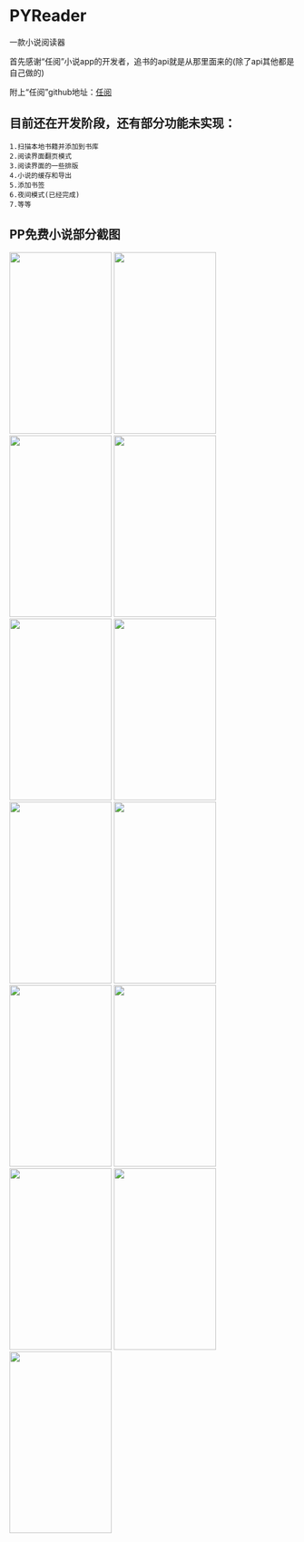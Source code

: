 # PYReader
一款小说阅读器

首先感谢“任阅”小说app的开发者，追书的api就是从那里面来的(除了api其他都是自己做的)

附上“任阅”github地址：[任阅](https://github.com/JustWayward/BookReader)

## 目前还在开发阶段，还有部分功能未实现：
```
1.扫描本地书籍并添加到书库
2.阅读界面翻页模式
3.阅读界面的一些排版
4.小说的缓存和导出
5.添加书签
6.夜间模式(已经完成)
7.等等
```

## PP免费小说部分截图
<img width="180" height="320" src="https://github.com/pangyu646182805/PYReader/blob/master/screenshot/Screenshot_20170809-162521.png"/>  <img width="180" height="320" src="https://github.com/pangyu646182805/PYReader/blob/master/screenshot/Screenshot_20170809-162626.png"/>  <img width="180" height="320" src="https://github.com/pangyu646182805/PYReader/blob/master/screenshot/Screenshot_20170809-162647.png"/>  <img width="180" height="320" src="https://github.com/pangyu646182805/PYReader/blob/master/screenshot/Screenshot_20170809-162708.png"/>  <img width="180" height="320" src="https://github.com/pangyu646182805/PYReader/blob/master/screenshot/Screenshot_20170809-162713.png"/>  <img width="180" height="320" src="https://github.com/pangyu646182805/PYReader/blob/master/screenshot/Screenshot_20170809-162721.png"/>  <img width="180" height="320" src="https://github.com/pangyu646182805/PYReader/blob/master/screenshot/Screenshot_20170809-162739.png"/>  <img width="180" height="320" src="https://github.com/pangyu646182805/PYReader/blob/master/screenshot/Screenshot_20170809-162745.png"/>  <img width="180" height="320" src="https://github.com/pangyu646182805/PYReader/blob/master/screenshot/Screenshot_20170809-162808.png"/>  <img width="180" height="320" src="https://github.com/pangyu646182805/PYReader/blob/master/screenshot/Screenshot_20170809-162816.png"/>  <img width="180" height="320" src="https://github.com/pangyu646182805/PYReader/blob/master/screenshot/Screenshot_20170809-162821.png"/>  <img width="180" height="320" src="https://github.com/pangyu646182805/PYReader/blob/master/screenshot/Screenshot_20170809-162838.png"/>  <img width="180" height="320" src="https://github.com/pangyu646182805/PYReader/blob/master/screenshot/Screenshot_20170809-162845.png"/>
